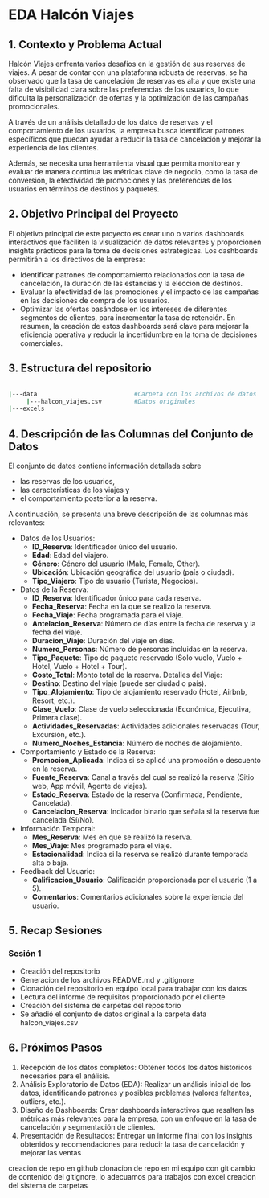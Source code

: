 # EDA Halcón Viajes

## 1. Contexto y Problema Actual

Halcón Viajes enfrenta varios desafíos en la gestión de sus reservas de viajes. A pesar de contar con una plataforma robusta de reservas, se ha observado que la tasa de cancelación de reservas es alta y que existe una falta de visibilidad clara sobre las preferencias de los usuarios, lo que dificulta la personalización de ofertas y la optimización de las campañas promocionales.

A través de un análisis detallado de los datos de reservas y el comportamiento de los usuarios, la empresa busca identificar patrones específicos que puedan ayudar a reducir la tasa de cancelación y mejorar la experiencia de los clientes.

Además, se necesita una herramienta visual que permita monitorear y evaluar de manera continua las métricas clave de negocio, como la tasa de conversión, la efectividad de promociones y las preferencias de los usuarios en términos de destinos y paquetes.

## 2. Objetivo Principal del Proyecto

El objetivo principal de este proyecto es crear uno o varios dashboards interactivos que faciliten la visualización de datos relevantes y proporcionen insights prácticos para la toma de decisiones estratégicas. Los dashboards permitirán a los directivos de la empresa:

- Identificar patrones de comportamiento relacionados con la tasa de cancelación, la duración de las estancias y la elección de destinos.
- Evaluar la efectividad de las promociones y el impacto de las campañas en las decisiones de compra de los usuarios.
- Optimizar las ofertas basándose en los intereses de diferentes segmentos de clientes, para incrementar la tasa de retención.
  En resumen, la creación de estos dashboards será clave para mejorar la eficiencia operativa y reducir la incertidumbre en la toma de decisiones comerciales.

## 3. Estructura del repositorio

```bash

|---data                           #Carpeta con los archivos de datos
     |---halcon_viajes.csv         #Datos originales
|---excels

```

## 4. Descripción de las Columnas del Conjunto de Datos

El conjunto de datos contiene información detallada sobre

- las reservas de los usuarios,
- las características de los viajes y
- el comportamiento posterior a la reserva.

A continuación, se presenta una breve descripción de las columnas más relevantes:

- Datos de los Usuarios:
  - **ID_Reserva**: Identificador único del usuario.
  - **Edad**: Edad del viajero.
  - **Género**: Género del usuario (Male, Female, Other).
  - **Ubicación**: Ubicación geográfica del usuario (país o ciudad).
  - **Tipo_Viajero**: Tipo de usuario (Turista, Negocios).
- Datos de la Reserva:
  - **ID_Reserva**: Identificador único para cada reserva.
  - **Fecha_Reserva**: Fecha en la que se realizó la reserva.
  - **Fecha_Viaje**: Fecha programada para el viaje.
  - **Antelacion_Reserva**: Número de días entre la fecha de reserva y la fecha del viaje.
  - **Duracion_Viaje**: Duración del viaje en días.
  - **Numero_Personas**: Número de personas incluidas en la reserva.
  - **Tipo_Paquete**: Tipo de paquete reservado (Solo vuelo, Vuelo + Hotel, Vuelo + Hotel + Tour).
  - **Costo_Total**: Monto total de la reserva.
    Detalles del Viaje:
  - **Destino**: Destino del viaje (puede ser ciudad o país).
  - **Tipo_Alojamiento**: Tipo de alojamiento reservado (Hotel, Airbnb, Resort, etc.).
  - **Clase_Vuelo**: Clase de vuelo seleccionada (Económica, Ejecutiva, Primera clase).
  - **Actividades_Reservadas**: Actividades adicionales reservadas (Tour, Excursión, etc.).
  - **Numero_Noches_Estancia**: Número de noches de alojamiento.
- Comportamiento y Estado de la Reserva:
  - **Promocion_Aplicada**: Indica si se aplicó una promoción o descuento en la reserva.
  - **Fuente_Reserva**: Canal a través del cual se realizó la reserva (Sitio web, App móvil, Agente de viajes).
  - **Estado_Reserva**: Estado de la reserva (Confirmada, Pendiente, Cancelada).
  - **Cancelacion_Reserva**: Indicador binario que señala si la reserva fue cancelada (Sí/No).
- Información Temporal:
  - **Mes_Reserva**: Mes en que se realizó la reserva.
  - **Mes_Viaje**: Mes programado para el viaje.
  - **Estacionalidad**: Indica si la reserva se realizó durante temporada alta o baja.
- Feedback del Usuario:
  - **Calificacion_Usuario**: Calificación proporcionada por el usuario (1 a 5).
  - **Comentarios**: Comentarios adicionales sobre la experiencia del usuario.

## 5. Recap Sesiones

### Sesión 1

- Creación del repositorio
- Generacion de los archivos README.md y .gitignore
- Clonación del repositorio en equipo local para trabajar con los datos
- Lectura del informe de requisitos proporcionado por el cliente
- Creación del sistema de carpetas del repositorio
- Se añadió el conjunto de datos original a la carpeta data halcon_viajes.csv


## 6. Próximos Pasos

1. Recepción de los datos completos: Obtener todos los datos históricos necesarios para el análisis.
2. Análisis Exploratorio de Datos (EDA): Realizar un análisis inicial de los datos, identificando patrones y posibles problemas (valores faltantes, outliers, etc.).
3. Diseño de Dashboards: Crear dashboards interactivos que resalten las métricas más relevantes para la empresa, con un enfoque en la tasa de cancelación y segmentación de clientes.
4. Presentación de Resultados: Entregar un informe final con los insights obtenidos y recomendaciones para reducir la tasa de cancelación y mejorar las ventas

creacion de repo en github
clonacion de repo en mi equipo con git
cambio de contenido del gitignore, lo adecuamos para trabajos con excel
creacion del sistema de carpetas
